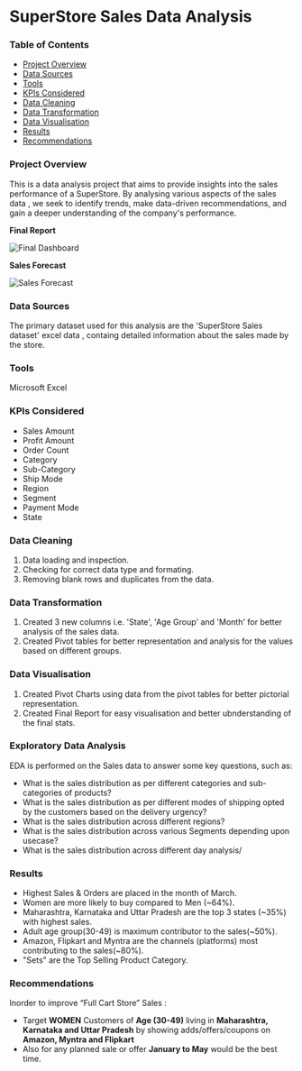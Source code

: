 # SuperStore Sales Data Analysis

### Table of Contents
- [Project Overview](#project-overview)
- [Data Sources](#data-sources)
- [Tools](#tools)
- [KPIs Considered](#kpis-considered)
- [Data Cleaning](#data-cleaning)
- [Data Transformation](data-transformation)
- [Data Visualisation](#data-visualisation)
- [Results](#results)
- [Recommendations](#recommendations)

### Project Overview
This is a data analysis project that aims to provide insights into the sales performance of a SuperStore. By analysing various aspects of the sales data , we  seek to identify trends, make data-driven recommendations, and gain a deeper understanding of the company's performance.

**Final Report**

![Final Dashboard](https://github.com/erabhi95/SuperStore-Sales-Data-Analysis-using-Power-BI/assets/159037337/3ab05a47-b4bc-4e3f-bd4e-068419bab4ac)

**Sales Forecast**

![Sales Forecast](https://github.com/erabhi95/SuperStore-Sales-Data-Analysis-using-Power-BI/assets/159037337/440414ce-bca5-49e6-9c3b-190abaf56541)

### Data Sources
The primary dataset used for this analysis are the 'SuperStore Sales dataset' excel data , containg detailed information about the sales made by the store.

### Tools
Microsoft Excel

### KPIs Considered
- Sales Amount
- Profit Amount
- Order Count
- Category
- Sub-Category
- Ship Mode
- Region
- Segment
- Payment Mode
- State
    
### Data Cleaning
1. Data loading and inspection.
2. Checking for correct data type and formating.
3. Removing blank rows and duplicates from the data.

### Data Transformation
1. Created 3 new columns i.e.  'State', 'Age Group' and 'Month' for better analysis of the sales data.
2. Created Pivot tables for better representation and analysis for the values based on different groups.

### Data Visualisation
1. Created Pivot Charts using data from the pivot tables for better pictorial representation.
2. Created Final Report for easy visualisation and better ubnderstanding of the final stats.

### Exploratory Data Analysis
EDA is performed on the Sales data to answer some key questions, such as:
- What is the sales distribution as per different categories and sub-categories of products?
- What is the sales distribution as per different modes of shipping opted by the customers based on the delivery urgency?
- What is the sales distribution across different regions?
- What is the sales distribution across various Segments depending upon usecase?
- What is the sales distribution across different day analysis/
  
### Results
- Highest Sales & Orders are placed in the month of March.
- Women are more likely to buy compared to Men (~64%).
- Maharashtra, Karnataka and Uttar Pradesh are the top 3 states (~35%) with highest sales.
- Adult age group(30-49) is maximum contributor to the sales(~50%).
- Amazon, Flipkart and Myntra are the channels (platforms) most contributing to the sales(~80%).
- "Sets" are the Top Selling Product Category.

### Recommendations
Inorder to improve “Full Cart Store” Sales :
- Target **WOMEN** Customers of **Age (30-49)** living in **Maharashtra, Karnataka and Uttar Pradesh** by showing adds/offers/coupons on **Amazon, Myntra and Flipkart**
- Also for any planned sale or offer **January to May** would be the best time.
